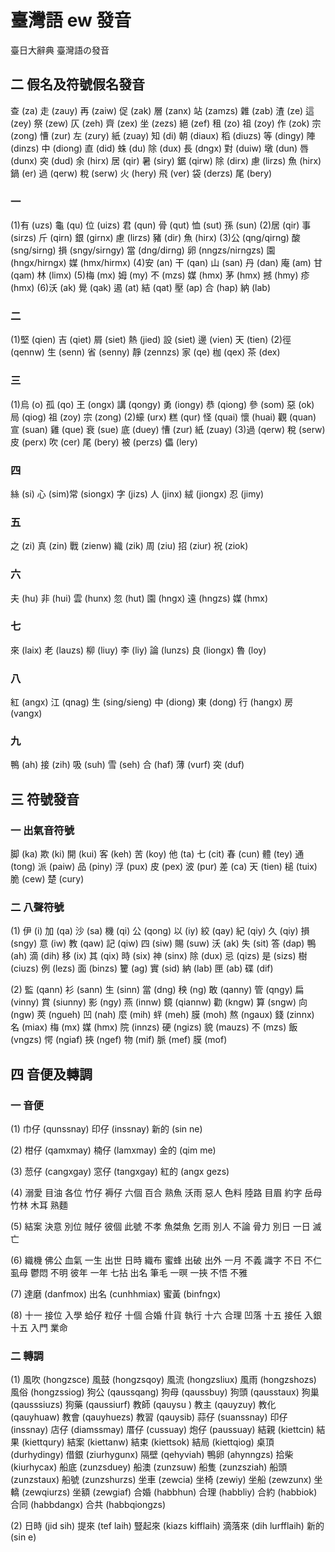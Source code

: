 # 臺灣語 ew 發音

臺日大辭典 臺灣語の發音

## 二 假名及符號假名發音

查 (za) 走 (zauy) 再 (zaiw) 促 (zak) 層 (zanx) 站 (zamzs) 雜 (zab)
渣 (ze) 這 (zey) 祭 (zew) 仄 (zeh) 齊 (zex) 坐 (zezs) 絕 (zef)
租 (zo) 祖 (zoy) 作 (zok) 宗 (zong) 慒 (zur) 左 (zury) 紙 (zuay)
知 (di) 朝 (diaux) 稻 (diuzs) 等 (dingy) 陣 (dinzs) 中 (diong) 直 (did)
蛛 (du) 除 (dux) 長 (dngx) 對 (duiw) 墩 (dun) 唇 (dunx) 突 (dud)
余 (hirx) 居 (qir) 暑 (siry) 鋸 (qirw) 除 (dirx) 慮 (lirzs) 魚 (hirx)
鍋 (er) 過 (qerw) 稅 (serw) 火 (hery) 飛 (ver) 袋 (derzs) 尾 (bery)

### 一

(1)有 (uzs) 龜 (qu) 位 (uizs) 君 (qun) 骨 (qut) 恤 (sut) 孫 (sun)
(2)居 (qir) 事 (sirzs) 斤 (qirn) 銀 (girnx) 慮 (lirzs) 豬 (dir) 魚 (hirx)
(3)公 (qng/qirng) 酸 (sng/sirng) 損 (sngy/sirngy) 當 (dng/dirng) 卵 (nngzs/nirngzs) 園 (hngx/hirngx) 媒 (hmx/hirmx)
(4)安 (an) 干 (qan) 山 (san) 丹 (dan) 庵 (am) 甘 (qam) 林 (limx)
(5)梅 (mx) 姆 (my) 不 (mzs) 媒 (hmx) 茅 (hmx) 撼 (hmy) 疹 (hmx)
(6)沃 (ak) 覺 (qak) 遏 (at) 結 (qat) 壓 (ap) 合 (hap) 納 (lab)

### 二

(1)堅 (qien) 吉 (qiet) 屑 (siet) 熱 (jied)  設 (siet) 邊 (vien) 天 (tien)
(2)徑 (qennw) 生 (senn) 省 (senny) 靜 (zennzs) 家 (qe) 枷 (qex) 茶 (dex)

### 三

(1)烏 (o) 孤 (qo) 王 (ongx) 講 (qongy) 勇 (iongy) 恭 (qiong) 參 (som) 惡 (ok) 局 (qiog) 祖 (zoy) 宗 (zong)
(2)蠔 (urx) 糕 (qur) 怪 (quai) 懷 (huai) 觀 (quan) 宣 (suan) 雞 (que) 衰 (sue) 底 (duey) 慒 (zur) 紙 (zuay)
(3)過 (qerw) 稅 (serw) 皮 (perx) 吹 (cer) 尾 (bery) 被 (perzs) 儡 (lery)

### 四

絲 (si) 心 (sim)常 (siongx) 字 (jizs) 人 (jinx) 絨 (jiongx) 忍 (jimy)

### 五

之 (zi) 真 (zin) 戰 (zienw) 織 (zik) 周 (ziu) 招 (ziur) 祝 (ziok)

### 六

夫 (hu) 非 (hui) 雲 (hunx) 忽 (hut) 園 (hngx) 遠 (hngzs) 媒 (hmx)

### 七

來 (laix) 老 (lauzs) 柳 (liuy) 李 (liy) 論 (lunzs) 良 (liongx) 魯 (loy)

### 八

紅 (angx) 江 (qnag) 生 (sing/sieng) 中 (diong) 東 (dong) 行 (hangx) 房 (vangx)

### 九

鴨 (ah) 接 (zih) 吸 (suh) 雪 (seh) 合 (haf) 薄 (vurf) 突 (duf)

## 三 符號發音

### 一 出氣音符號

脚 (ka) 欺 (ki) 開 (kui) 客 (keh) 苦 (koy)
他 (ta) 七 (cit) 春 (cun) 體 (tey) 通 (tong)
派 (paiw) 品 (piny) 浮 (pux) 皮 (pex) 波 (pur)
差 (ca) 天 (tien) 槌 (tuix) 脆 (cew) 楚 (cury)

### 二 八聲符號

(1)
伊 (i) 加 (qa) 沙 (sa) 機 (qi) 公 (qong)
以 (iy) 絞 (qay) 紀 (qiy) 久 (qiy) 損 (sngy)
意 (iw) 教 (qaw) 記 (qiw) 四 (siw) 賜 (suw)
沃 (ak) 失 (sit) 答 (dap) 鴨 (ah) 滴 (dih)
移 (ix) 其 (qix) 時 (six) 神 (sinx) 除 (dux)
忌 (qizs) 是 (sizs) 樹 (ciuzs) 例 (lezs) 面 (binzs)
籰 (ag) 實 (sid) 納 (lab) 匣 (ab) 碟 (dif)

(2)
監 (qann) 衫 (sann) 生 (sinn) 當 (dng) 秧 (ng)
敢 (qanny) 管 (qngy) 扁 (vinny) 賞 (siunny) 影 (ngy)
燕 (innw) 鏡 (qiannw) 勸 (kngw) 算 (sngw) 向 (ngw)
莢 (ngueh) 凹 (nah) 麼 (mih) 䖹 (meh) 膜 (moh)
熬 (ngaux) 錢 (zinnx) 名 (miax) 梅 (mx) 媒 (hmx)
院 (innzs) 硬 (ngizs) 貌 (mauzs) 不 (mzs) 飯 (vngzs)
愕 (ngiaf) 挾 (ngef) 物 (mif) 脈 (mef) 膜 (mof)

## 四 音便及轉調

### 一 音便

(1)
巾仔 (qunssnay) 印仔 (inssnay) 新的 (sin ne)

(2)
柑仔 (qamxmay) 楠仔 (lamxmay) 金的 (qim me)

(3)
䓤仔 (cangxgay) 窓仔 (tangxgay) 紅的 (angx gezs)

(4)
溺愛 目油 各位
竹仔 褥仔 六個
百合 熟魚 沃雨
惡人 色料 陸路
目眉 約字 岳母
竹林 木耳 熟麵

(5)
結案 決意 別位
賊仔 彼個 此號
不孝 魚桀魚 乞雨
別人 不論 骨力
別日 一日 滅亡

(6)
織機 佛公 血氣
一生 出世 日時
織布 蜜蜂 出破
出外 一月 不義
識字 不日 不仁
虱母 鬱悶 不明
彼年 一年 七拈
出名 筆毛 一暝
一挾 不悟 不雅

(7)
達磨 (danfmox) 出名 (cunhhmiax) 蜜黃 (binfngx)

(8)
十一 接位 入學
蛤仔 粒仔 十個
合婚 什貨 執行
十六 合理 凹落
十五 接任 入銀
十五 入門 業命

### 二 轉調

(1)
風吹 (hongzsce) 風鼓 (hongzsqoy) 風流 (hongzsliux) 風雨 (hongzshozs) 風俗 (hongzssiog)
狗公 (qaussqang) 狗母 (qaussbuy) 狗頭 (qausstaux) 狗巢 (qausssiuzs) 狗藥 (qaussiurf)
教師 (qauysu ) 教主 (qauyzuy) 教化 (qauyhuaw) 教會 (qauyhuezs) 教習 (qauysib)
蒜仔 (suanssnay) 印仔 (inssnay) 店仔 (diamssmay) 厝仔 (cussuay) 炮仔 (paussuay)
結親 (kiettcin) 結果 (kiettqury) 結案 (kiettanw) 結束 (kiettsok) 結局 (kiettqiog)
桌頂 (durhydingy) 借銀 (ziurhygunx) 隔壁 (qehyviah) 鴨卵 (ahynngzs) 拾柴 (kiurhycax)
船底 (zunzsduey) 船澳 (zunzsuw) 船隻 (zunzsziah) 船頭 (zunzstaux) 船號 (zunzshurzs)
坐車 (zewcia) 坐椅 (zewiy) 坐船 (zewzunx) 坐轎 (zewqiurzs) 坐額 (zewgiaf)
合婚 (habbhun) 合理 (habbliy) 合約 (habbiok) 合同 (habbdangx) 合共 (habbqiongzs)

(2)
日時 (jid sih) 提來 (tef laih) 豎起來 (kiazs kifflaih) 滴落來 (dih lurfflaih) 新的 (sin e)
